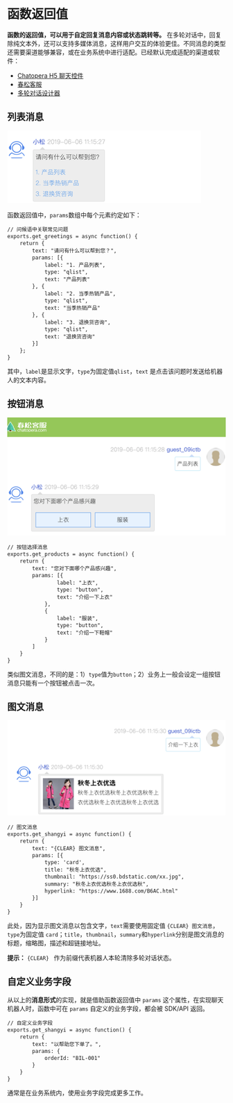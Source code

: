 # 函数返回值

**函数的返回值，可以用于自定回复消息内容或状态跳转等。** 在多轮对话中，回复除纯文本外，还可以支持多媒体消息，这样用户交互的体验更佳。不同消息的类型还需要渠道能够兼容，或在业务系统中进行适配。已经默认完成适配的渠道或软件：

* [Chatopera H5 聊天控件](https://docs.chatopera.com/products/chatbot-platform/howto-guides/channels/webim-setup.html)
* [春松客服](https://docs.cskefu.com/docs/work-chatbot/message-types)
* [多轮对话设计器](https://docs.chatopera.com/products/chatbot-platform/howto-guides/convs/cde-install.html)

## 列表消息

![](../../../images/assets/screenshot_20240301092853.png)

函数返回值中，`params`数组中每个元素约定如下：

```函数
// 问候语中关联常见问题
exports.get_greetings = async function() {
    return {
        text: "请问有什么可以帮到您？",
        params: [{
            label: "1. 产品列表",
            type: "qlist",
            text: "产品列表"
        }, {
            label: "2. 当季热销产品",
            type: "qlist",
            text: "当季热销产品"
        }, {
            label: "3. 退换货咨询",
            type: "qlist",
            text: "退换货咨询"
        }]
    };
}
```

其中，`label`是显示文字，`type`为固定值`qlist`，`text` 是点击该问题时发送给机器人的文本内容。

## 按钮消息

![](../../../images/assets/screenshot_20240301092911.png)

```函数
// 按钮选择消息
exports.get_products = async function() {
    return {
        text: "您对下面哪个产品感兴趣",
        params: [{
                label: "上衣",
                type: "button",
                text: "介绍一下上衣"
            },
            {
                label: "服装",
                type: "button",
                text: "介绍一下鞋帽"
            }
        ]
    }
}
```

类似图文消息，不同的是：1）`type`值为`button`；2）业务上一般会设定一组按钮消息只能有一个按钮被点击一次。

## 图文消息

![](../../../images/assets/screenshot_20240301092927.png)

```函数
// 图文消息
exports.get_shangyi = async function() {
    return {
        text: "{CLEAR} 图文消息",
        params: [{
            type: 'card',
            title: "秋冬上衣优选",
            thumbnail: "https://ss0.bdstatic.com/xx.jpg",
            summary: "秋冬上衣优选秋冬上衣优选秋",
            hyperlink: "https://www.1688.com/B6AC.html"
        }]
    }
}
```

此处，因为显示图文消息以包含文字，`text`需要使用固定值 `{CLEAR} 图文消息`，`type`为固定值 `card`；`title`，`thumbnail`，`summary`和`hyperlink`分别是图文消息的标题，缩略图，描述和超链接地址。

**提示：** `{CLEAR} ` 作为前缀代表机器人本轮清除多轮对话状态。

## 自定义业务字段

从以上的**消息形式**的实现，就是借助函数返回值中 `params` 这个属性，在实现聊天机器人时，函数中可在 `params` 自定义的业务字段，都会被 SDK/API 返回。

```函数
// 自定义业务字段
exports.get_shangyi = async function() {
    return {
        text: "以帮助您下单了。",
        params: {
            orderId: "BIL-001"
        }
    }
}
```

通常是在业务系统内，使用业务字段完成更多工作。


